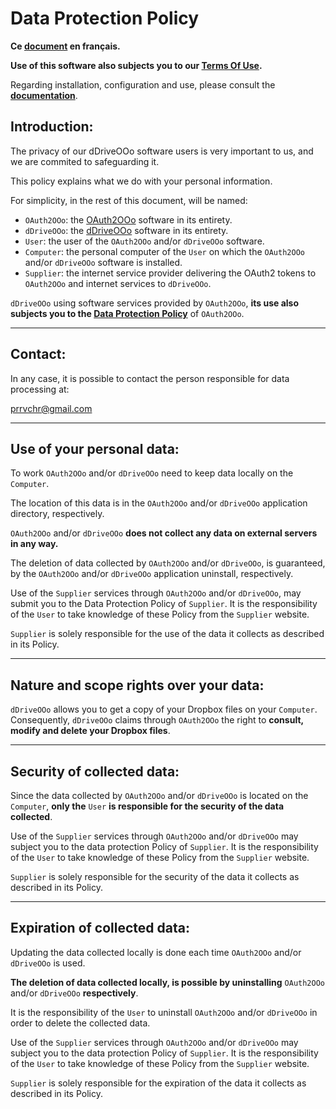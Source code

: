 # Data Protection Policy

**Ce [document][1] en français.**

**Use of this software also subjects you to our [Terms Of Use][2].**

Regarding installation, configuration and use, please consult the **[documentation][3]**.

## Introduction:

The privacy of our dDriveOOo software users is very important to us, and we are commited to safeguarding it.

This policy explains what we do with your personal information.

For simplicity, in the rest of this document, will be named:
- `OAuth2OOo`: the [OAuth2OOo][4] software in its entirety.
- `dDriveOOo`: the [dDriveOOo][5] software in its entirety.
- `User`: the user of the `OAuth2OOo` and/or `dDriveOOo` software.
- `Computer`: the personal computer of the `User` on which the `OAuth2OOo` and/or `dDriveOOo` software is installed.
- `Supplier`: the internet service provider delivering the OAuth2 tokens to `OAuth2OOo` and internet services to `dDriveOOo`.

`dDriveOOo` using software services provided by `OAuth2OOo`, **its use also subjects you to the [Data Protection Policy][6]** of `OAuth2OOo`.

___
## Contact:

In any case, it is possible to contact the person responsible for data processing at:

prrvchr@gmail.com

___
## Use of your personal data:

To work `OAuth2OOo` and/or `dDriveOOo` need to keep data locally on the `Computer`.

The location of this data is in the `OAuth2OOo` and/or `dDriveOOo` application directory, respectively.

`OAuth2OOo` and/or `dDriveOOo` **does not collect any data on external servers in any way.**

The deletion of data collected by `OAuth2OOo` and/or `dDriveOOo`, is guaranteed, by the `OAuth2OOo` and/or `dDriveOOo` application uninstall, respectively.

Use of the `Supplier` services through `OAuth2OOo` and/or `dDriveOOo`, may submit you to the Data Protection Policy of `Supplier`. It is the responsibility of the `User` to take knowledge of these Policy from the `Supplier` website.

`Supplier` is solely responsible for the use of the data it collects as described in its Policy.

___
## Nature and scope rights over your data:

`dDriveOOo` allows you to get a copy of your Dropbox files on your `Computer`. Consequently, `dDriveOOo` claims through `OAuth2OOo` the right to **consult, modify and delete your Dropbox files**.

___
## Security of collected data:

Since the data collected by `OAuth2OOo` and/or `dDriveOOo` is located on the `Computer`, **only the** `User` **is responsible for the security of the data collected**.

Use of the `Supplier` services through `OAuth2OOo` and/or `dDriveOOo` may subject you to the data protection Policy of `Supplier`. It is the responsibility of the `User` to take knowledge of these Policy from the `Supplier` website.

`Supplier` is solely responsible for the security of the data it collects as described in its Policy.

___
## Expiration of collected data:

Updating the data collected locally is done each time `OAuth2OOo` and/or `dDriveOOo` is used.

**The deletion of data collected locally, is possible by uninstalling** `OAuth2OOo` and/or `dDriveOOo` **respectively**.

It is the responsibility of the `User` to uninstall `OAuth2OOo` and/or `dDriveOOo` in order to delete the collected data.

Use of the `Supplier` services through `OAuth2OOo` and/or `dDriveOOo` may subject you to the data protection Policy of `Supplier`. It is the responsibility of the `User` to take knowledge of these Policy from the `Supplier` website.

`Supplier` is solely responsible for the expiration of the data it collects as described in its Policy.

[1]: <https://prrvchr.github.io/dDriveOOo/source/dDriveOOo/registration/PrivacyPolicy_fr>
[2]: <https://prrvchr.github.io/dDriveOOo/source/dDriveOOo/registration/TermsOfUse_en>
[3]: <https://prrvchr.github.io/dDriveOOo/>
[4]: <https://github.com/prrvchr/OAuth2OOo/releases/latest/download/OAuth2OOo.oxt>
[5]: <https://github.com/prrvchr/dDriveOOo/releases/latest/download/dDriveOOo.oxt>
[6]: <https://prrvchr.github.io/OAuth2OOo/source/OAuth2OOo/registration/PrivacyPolicy_en>
